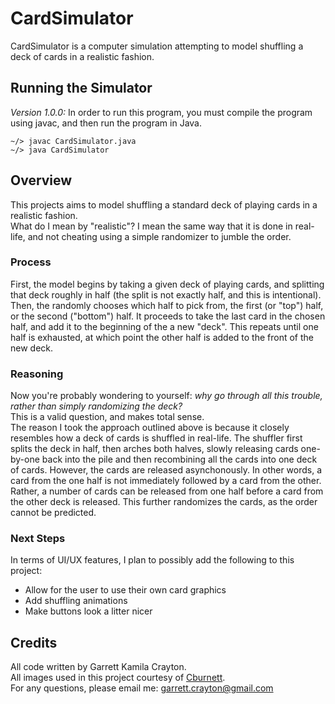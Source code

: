 # CardSimulator
CardSimulator is a computer simulation attempting to model shuffling a deck of cards in a realistic fashion.

## Running the Simulator
*Version 1.0.0:* In order to run this program, you must compile the program using javac, and then run the program in Java.
```shell
~/> javac CardSimulator.java
~/> java CardSimulator
```


## Overview
This projects aims to model shuffling a standard deck of playing cards in a realistic fashion. \
What do I mean by "realistic"? I mean the same way that it is done in real-life, and not cheating using a simple randomizer to jumble the order.

### Process
First, the model begins by taking a given deck of playing cards, and splitting that deck roughly in half (the split is not exactly half, and this is intentional). \
Then, the randomly chooses which half to pick from, the first (or "top") half, or the second ("bottom") half. It proceeds to take the last card in the chosen half, and add it to the beginning of the a new "deck". This repeats until one half is exhausted, at which point the other half is added to the front of the new deck.

### Reasoning
Now you're probably wondering to yourself: *why go through all this trouble, rather than simply randomizing the deck?* \
This is a valid question, and makes total sense. \
The reason I took the approach outlined above is because it closely resembles how a deck of cards is shuffled in real-life. The shuffler first splits the deck in half, then arches both halves, slowly releasing cards one-by-one back into the pile and then recombining all the cards into one deck of cards. However, the cards are released asynchonously. In other words, a card from the one half is not immediately followed by a card from the other. Rather, a number of cards can be released from one half before a card from the other deck is released. This further randomizes the cards, as the order cannot be predicted.



### Next Steps
In terms of UI/UX features, I plan to possibly add the following to this project:
* Allow for the user to use their own card graphics
* Add shuffling animations
* Make buttons look a litter nicer

## Credits
All code written by Garrett Kamila Crayton. \
All images used in this project courtesy of [Cburnett][2].\
For any questions, please email me: [garrett.crayton@gmail.com][1]



[1]: garrett.crayton@gmail.com
[2]: https://en.wikipedia.org/wiki/User:Cburnett